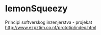 # lemonSqueezy
Principi softverskog inzenjerstva - projekat
http://www.ezpztim.co.nf/prototip/index.html

